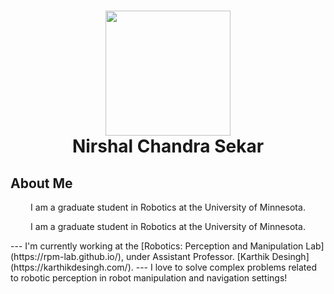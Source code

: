 <h1 align="center"> <img src="https://github.com/NirshalNiru/NirshalNiru/blob/086c421536d1b0e77569560e921c72eeac3533d3/hi.png" width = "200px">
<br>
Nirshal Chandra Sekar
</h1>

<h2> 
About Me
</h2>

<center> I am a graduate student in Robotics at the University of Minnesota. </center>

<p style="text-align: center;">I am a graduate student in Robotics at the University of Minnesota.</p>
---
I'm currently working at the [Robotics: Perception and Manipulation Lab](https://rpm-lab.github.io/), under Assistant Professor. [Karthik Desingh](https://karthikdesingh.com/). 
---
I love to solve complex problems related to robotic perception in robot manipulation and navigation settings! 


